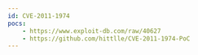 ```yaml
---
id: CVE-2011-1974
pocs: 
    - https://www.exploit-db.com/raw/40627
    - https://github.com/hittlle/CVE-2011-1974-PoC
---
```

